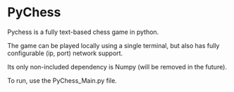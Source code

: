 # PyChess

Pychess is a fully text-based chess game in python.

The game can be played locally using a single terminal, but also has fully configurable (ip, port) network support.

Its only non-included dependency is Numpy (will be removed in the future).

To run, use the PyChess_Main.py file.
